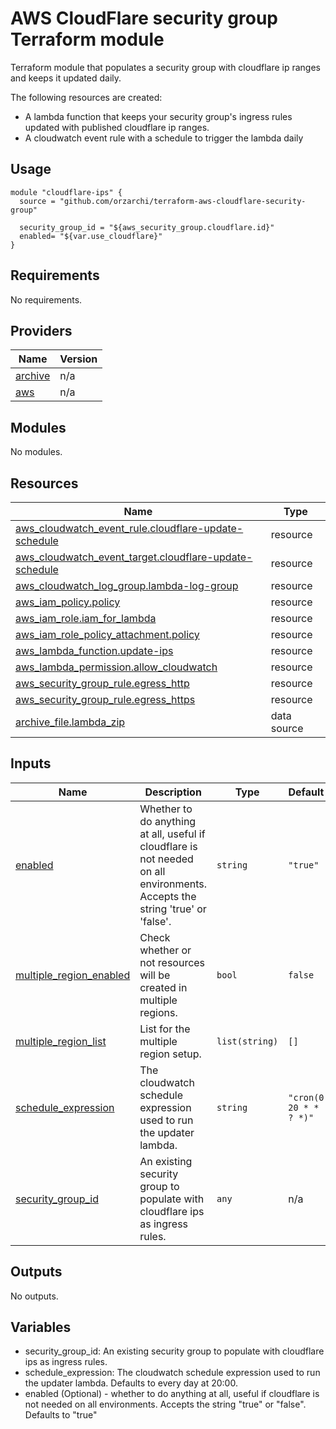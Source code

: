 AWS CloudFlare security group Terraform module
==============================================

Terraform module that populates a security group with cloudflare ip ranges and keeps it updated daily.

The following resources are created:

* A lambda function that keeps your security group's ingress rules updated with published cloudflare ip ranges.
* A cloudwatch event rule with a schedule to trigger the lambda daily

Usage
-----

```hcl
module "cloudflare-ips" {
  source = "github.com/orzarchi/terraform-aws-cloudflare-security-group"

  security_group_id = "${aws_security_group.cloudflare.id}"
  enabled= "${var.use_cloudflare}"
}
```
<!-- BEGINNING OF PRE-COMMIT-TERRAFORM DOCS HOOK -->
## Requirements

No requirements.

## Providers

| Name | Version |
|------|---------|
| <a name="provider_archive"></a> [archive](#provider\_archive) | n/a |
| <a name="provider_aws"></a> [aws](#provider\_aws) | n/a |

## Modules

No modules.

## Resources

| Name | Type |
|------|------|
| [aws_cloudwatch_event_rule.cloudflare-update-schedule](https://registry.terraform.io/providers/hashicorp/aws/latest/docs/resources/cloudwatch_event_rule) | resource |
| [aws_cloudwatch_event_target.cloudflare-update-schedule](https://registry.terraform.io/providers/hashicorp/aws/latest/docs/resources/cloudwatch_event_target) | resource |
| [aws_cloudwatch_log_group.lambda-log-group](https://registry.terraform.io/providers/hashicorp/aws/latest/docs/resources/cloudwatch_log_group) | resource |
| [aws_iam_policy.policy](https://registry.terraform.io/providers/hashicorp/aws/latest/docs/resources/iam_policy) | resource |
| [aws_iam_role.iam_for_lambda](https://registry.terraform.io/providers/hashicorp/aws/latest/docs/resources/iam_role) | resource |
| [aws_iam_role_policy_attachment.policy](https://registry.terraform.io/providers/hashicorp/aws/latest/docs/resources/iam_role_policy_attachment) | resource |
| [aws_lambda_function.update-ips](https://registry.terraform.io/providers/hashicorp/aws/latest/docs/resources/lambda_function) | resource |
| [aws_lambda_permission.allow_cloudwatch](https://registry.terraform.io/providers/hashicorp/aws/latest/docs/resources/lambda_permission) | resource |
| [aws_security_group_rule.egress_http](https://registry.terraform.io/providers/hashicorp/aws/latest/docs/resources/security_group_rule) | resource |
| [aws_security_group_rule.egress_https](https://registry.terraform.io/providers/hashicorp/aws/latest/docs/resources/security_group_rule) | resource |
| [archive_file.lambda_zip](https://registry.terraform.io/providers/hashicorp/archive/latest/docs/data-sources/file) | data source |

## Inputs

| Name                                                                                          | Description | Type           | Default               | Required |
|-----------------------------------------------------------------------------------------------|-------------|----------------|-----------------------|:--------:|
| <a name="input_enabled"></a> [enabled](#input\_enabled)                                       | Whether to do anything at all, useful if cloudflare is not needed on all environments. Accepts the string 'true' or 'false'. | `string`       | `"true"`              | no |
| <a name="input_enabled"></a> [multiple\_region\_enabled](#input\_enabled)                     | Check whether or not resources will be created in multiple regions. | `bool`         | `false`               | no |
| <a name="input_enabled"></a> [multiple\_region\_list](#input\_enabled)                        | List for the multiple region setup. | `list(string)` | `[]`                  | no |
| <a name="input_schedule_expression"></a> [schedule\_expression](#input\_schedule\_expression) | The cloudwatch schedule expression used to run the updater lambda. | `string`       | `"cron(0 20 * * ? *)"` | no |
| <a name="input_security_group_id"></a> [security\_group\_id](#input\_security\_group\_id)     | An existing security group to populate with cloudflare ips as ingress rules. | `any`          | n/a                   | yes |

## Outputs

No outputs.
<!-- END OF PRE-COMMIT-TERRAFORM DOCS HOOK -->
Variables
--------

* security_group_id: An existing security group to populate with cloudflare ips as ingress rules.
* schedule_expression: The cloudwatch schedule expression used to run the updater lambda. Defaults to every day at 20:00.
* enabled (Optional) - whether to do anything at all, useful if cloudflare is not needed on all environments. 
Accepts the string "true" or "false". Defaults to "true"
